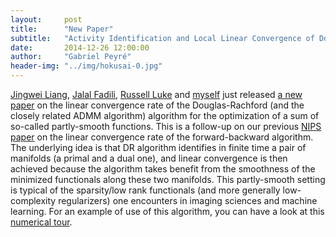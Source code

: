 ```yaml
---
layout:     post
title:      "New Paper"
subtitle:   "Activity Identification and Local Linear Convergence of Douglas-Rachford/ADMM under Partial Smoothness"
date:       2014-12-26 12:00:00
author:     "Gabriel Peyré"
header-img: "../img/hokusai-0.jpg"
---
```



[Jingwei Liang](https://www.greyc.fr/users/jliang), [Jalal Fadili](https://fadili.users.greyc.fr/), [Russell Luke](http://num.math.uni-goettingen.de/~r.luke/) and [myself](http://gpeyre.github.io/) just released [a new paper](http://www.optimization-online.org/DB_HTML/2014/12/4703.html) on the linear convergence rate of the Douglas-Rachford (and the closely related ADMM algorithm) algorithm for the optimization of a sum of so-called partly-smooth functions. This is a follow-up on our previous [NIPS paper](http://arxiv.org/abs/1407.5611) on the linear convergence rate of the forward-backward algorithm. The underlying idea is that DR algorithm identifies in finite time a pair of manifolds (a primal and a dual one), and linear convergence is then achieved because the algorithm takes benefit from the smoothness of the minimized functionals along these two manifolds. This partly-smooth setting is typical of the sparsity/low rank functionals (and more generally low-complexity regularizers) one encounters in imaging sciences and machine learning. For an example of use of this algorithm, you can have a look at this [numerical tour](http://nbviewer.ipython.org/github/gpeyre/numerical-tours/blob/master/matlab/optim_4b_dr.ipynb).
